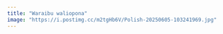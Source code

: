 ```yaml
---
title: "Waraibu waliopona"
image: "https://i.postimg.cc/m2tgHb6V/Polish-20250605-103241969.jpg" 
---
```

